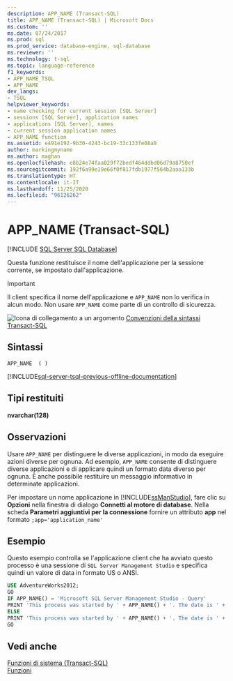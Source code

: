 ```yaml
---
description: APP_NAME (Transact-SQL)
title: APP_NAME (Transact-SQL) | Microsoft Docs
ms.custom: ''
ms.date: 07/24/2017
ms.prod: sql
ms.prod_service: database-engine, sql-database
ms.reviewer: ''
ms.technology: t-sql
ms.topic: language-reference
f1_keywords:
- APP_NAME_TSQL
- APP_NAME
dev_langs:
- TSQL
helpviewer_keywords:
- name checking for current session [SQL Server]
- sessions [SQL Server], application names
- applications [SQL Server], names
- current session application names
- APP_NAME function
ms.assetid: e491e192-9b30-4243-bc19-33c133fe08a8
author: markingmyname
ms.author: maghan
ms.openlocfilehash: e8b24e74faa029f72bedf464ddbd06d79a8750ef
ms.sourcegitcommit: 192f6a99e19e66f0f817fdb1977f564b2aaa133b
ms.translationtype: HT
ms.contentlocale: it-IT
ms.lasthandoff: 11/25/2020
ms.locfileid: "96126262"
---
```

# <a name="app_name-transact-sql"></a>APP_NAME (Transact-SQL)
[!INCLUDE [SQL Server SQL Database](../../includes/applies-to-version/sql-asdb.md)]

Questa funzione restituisce il nome dell'applicazione per la sessione corrente, se impostato dall'applicazione.
  
> [!IMPORTANT]  
>  Il client specifica il nome dell'applicazione e `APP_NAME` non lo verifica in alcun modo. Non usare `APP_NAME` come parte di un controllo di sicurezza.  
  
![Icona di collegamento a un argomento](../../database-engine/configure-windows/media/topic-link.gif "Icona di collegamento a un argomento") [Convenzioni della sintassi Transact-SQL](../../t-sql/language-elements/transact-sql-syntax-conventions-transact-sql.md)
  
## <a name="syntax"></a>Sintassi  
  
```syntaxsql
APP_NAME  ( )  
```  
  
[!INCLUDE[sql-server-tsql-previous-offline-documentation](../../includes/sql-server-tsql-previous-offline-documentation.md)]

## <a name="return-types"></a>Tipi restituiti
**nvarchar(128)**
  
## <a name="remarks"></a>Osservazioni  
Usare `APP_NAME` per distinguere le diverse applicazioni, in modo da eseguire azioni diverse per ognuna. Ad esempio, `APP_NAME` consente di distinguere diverse applicazioni e di applicare quindi un formato data diverso per ognuna. È anche possibile restituire un messaggio informativo in determinate applicazioni.
  
Per impostare un nome applicazione in [!INCLUDE[ssManStudio](../../includes/ssmanstudio-md.md)], fare clic su **Opzioni** nella finestra di dialogo **Connetti al motore di database**. Nella scheda **Parametri aggiuntivi per la connessione** fornire un attributo **app** nel formato `;app='application_name'`
  
## <a name="example"></a>Esempio  
Questo esempio controlla se l'applicazione client che ha avviato questo processo è una sessione di `SQL Server Management Studio` e specifica quindi un valore di data in formato US o ANSI.
  
```sql
USE AdventureWorks2012;  
GO  
IF APP_NAME() = 'Microsoft SQL Server Management Studio - Query'  
PRINT 'This process was started by ' + APP_NAME() + '. The date is ' + CONVERT ( VARCHAR(100) , GETDATE(), 101) + '.';  
ELSE   
PRINT 'This process was started by ' + APP_NAME() + '. The date is ' + CONVERT ( VARCHAR(100) , GETDATE(), 102) + '.';  
GO  
```  
  
## <a name="see-also"></a>Vedi anche
[Funzioni di sistema &#40;Transact-SQL&#41;](../../relational-databases/system-functions/system-functions-category-transact-sql.md)  
[Funzioni](../../t-sql/functions/functions.md)
  
  
